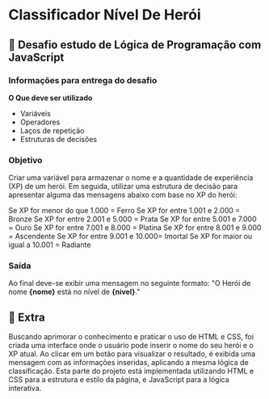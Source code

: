 # Classificador Nível De Herói
## 🎯 Desafio estudo de Lógica de Programação com JavaScript

### Informações para entrega do desafio

**O Que deve ser utilizado**

- Variáveis
- Operadores
- Laços de repetição
- Estruturas de decisões

### Objetivo

Criar uma variável para armazenar o nome e a quantidade de experiência (XP) de um herói. Em seguida, utilizar uma estrutura de decisão para apresentar alguma das mensagens abaixo com base no XP do herói:

Se XP for menor do que 1.000 = Ferro
Se XP for entre 1.001 e 2.000 = Bronze
Se XP for entre 2.001 e 5.000 = Prata
Se XP for entre 5.001 e 7.000 = Ouro
Se XP for entre 7.001 e 8.000 = Platina
Se XP for entre 8.001 e 9.000 = Ascendente
Se XP for entre 9.001 e 10.000= Imortal
Se XP for maior ou igual a 10.001 = Radiante

### Saída

Ao final deve-se exibir uma mensagem no seguinte formato: "O Herói de nome **{nome}** está no nível de **{nivel}**."

## 🚀 Extra 
Buscando aprimorar o conhecimento e praticar o uso de HTML e CSS, foi criada uma interface onde o usuário pode inserir o nome do seu herói e o XP atual. Ao clicar em um botão para visualizar o resultado, é exibida uma mensagem com as informações inseridas, aplicando a mesma lógica de classificação. Esta parte do projeto está implementada utilizando HTML e CSS para a estrutura e estilo da página, e JavaScript para a lógica interativa.


